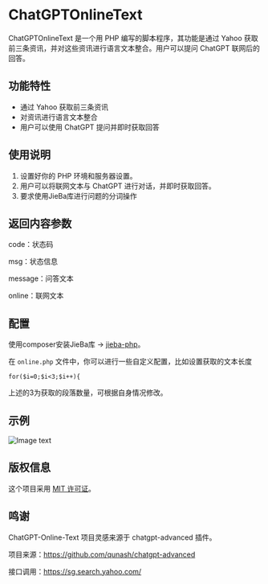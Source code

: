 # ChatGPTOnlineText 

ChatGPTOnlineText  是一个用 PHP 编写的脚本程序，其功能是通过 Yahoo 获取前三条资讯，并对这些资讯进行语言文本整合。用户可以提问 ChatGPT 联网后的回答。

## 功能特性

- 通过 Yahoo 获取前三条资讯
- 对资讯进行语言文本整合
- 用户可以使用 ChatGPT 提问并即时获取回答

## 使用说明

1. 设置好你的 PHP 环境和服务器设置。
2. 用户可以将联网文本与 ChatGPT 进行对话，并即时获取回答。
3. 要求使用JieBa库进行问题的分词操作

## 返回内容参数

code：状态码

msg：状态信息

message：问答文本

online：联网文本

## 配置

使用composer安装JieBa库 -> [jieba-php](https://github.com/fukuball/jieba-php)。

在 `online.php` 文件中，你可以进行一些自定义配置，比如设置获取的文本长度

```for($i=0;$i<3;$i++){```

上述的3为获取的段落数量，可根据自身情况修改。

## 示例

![Image text](success.png)

## 版权信息

这个项目采用 [MIT 许可证](LICENSE)。

## 鸣谢

ChatGPT-Online-Text 项目灵感来源于 chatgpt-advanced 插件。

项目来源：https://github.com/qunash/chatgpt-advanced

接口调用：https://sg.search.yahoo.com/

